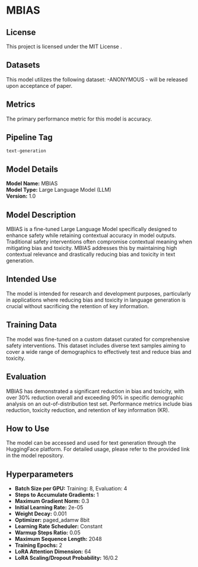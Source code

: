 
# MBIAS

## License
This project is licensed under the MIT License .

## Datasets
This model utilizes the following dataset:
-ANONYMOUS - will be released upon acceptance of paper.

## Metrics
The primary performance metric for this model is accuracy.

## Pipeline Tag
`text-generation`

## Model Details
**Model Name:** MBIAS  
**Model Type:** Large Language Model (LLM)  
**Version:** 1.0  


## Model Description
MBIAS is a fine-tuned Large Language Model specifically designed to enhance safety while retaining contextual accuracy in model outputs. Traditional safety interventions often compromise contextual meaning when mitigating bias and toxicity. MBIAS addresses this by maintaining high contextual relevance and drastically reducing bias and toxicity in text generation.

## Intended Use
The model is intended for research and development purposes, particularly in applications where reducing bias and toxicity in language generation is crucial without sacrificing the retention of key information.

## Training Data
The model was fine-tuned on a custom dataset curated for comprehensive safety interventions. This dataset includes diverse text samples aiming to cover a wide range of demographics to effectively test and reduce bias and toxicity.

## Evaluation
MBIAS has demonstrated a significant reduction in bias and toxicity, with over 30% reduction overall and exceeding 90% in specific demographic analysis on an out-of-distribution test set. Performance metrics include bias reduction, toxicity reduction, and retention of key information (KR).

## How to Use
The model can be accessed and used for text generation through the HuggingFace platform. For detailed usage, please refer to the provided link in the model repository.

## Hyperparameters
- **Batch Size per GPU:** Training: 8, Evaluation: 4
- **Steps to Accumulate Gradients:** 1
- **Maximum Gradient Norm:** 0.3
- **Initial Learning Rate:** 2e-05
- **Weight Decay:** 0.001
- **Optimizer:** paged_adamw 8bit
- **Learning Rate Scheduler:** Constant
- **Warmup Steps Ratio:** 0.05
- **Maximum Sequence Length:** 2048
- **Training Epochs:** 2
- **LoRA Attention Dimension:** 64
- **LoRA Scaling/Dropout Probability:** 16/0.2



